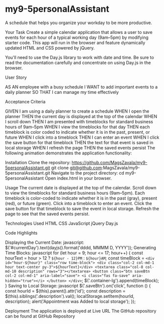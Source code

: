 # my9-5personalAssistant

A schedule that helps you organize your workday to be more productive.

Your Task
Create a simple calendar application that allows a user to save events for each hour of a typical working day (9am–5pm) by modifying starter code. This app will run in the browser and feature dynamically updated HTML and CSS powered by jQuery.

You'll need to use the Day.js library to work with date and time. Be sure to read the documentation carefully and concentrate on using Day.js in the browser.

User Story

AS AN employee with a busy schedule
I WANT to add important events to a daily planner
SO THAT I can manage my time effectively

Acceptance Criteria

GIVEN I am using a daily planner to create a schedule
WHEN I open the planner
THEN the current day is displayed at the top of the calendar
WHEN I scroll down
THEN I am presented with timeblocks for standard business hours of 9am–5pm
WHEN I view the timeblocks for that day
THEN each timeblock is color coded to indicate whether it is in the past, present, or future
WHEN I click into a timeblock
THEN I can enter an event
WHEN I click the save button for that timeblock
THEN the text for that event is saved in local storage
WHEN I refresh the page
THEN the saved events persist
The following animation demonstrates the application functionality:



Installation
Clone the repository: https://github.com/MagsZavala/my9-5personalAssistant.git
git clone git@github.com:MagsZavala/my9-5personalAssistant.git
Navigate to the project directory:
cd my9-5personalAssistant
Open index.html in your browser.

Usage
The current date is displayed at the top of the calendar.
Scroll down to view the timeblocks for standard business hours (9am–5pm).
Each timeblock is color-coded to indicate whether it is in the past (gray), present (red), or future (green).
Click into a timeblock to enter an event.
Click the save button for that timeblock to save the event in local storage.
Refresh the page to see that the saved events persist.

Technologies Used
HTML
CSS
JavaScript
jQuery
Day.js


Code Highlights

Displaying the Current Date:
javascript:
$('#currentDay').text(dayjs().format('dddd, MMMM D, YYYY'));
Generating Time Blocks:
javascript
for (let hour = 9; hour <= 17; hour++) {
  const hourText = hour > 12 ? `${hour - 12}PM` : `${hour}AM`;
  const timeBlock = `
    <div id="hour-${hour}" class="row time-block">
      <div class="col-2 col-md-1 hour text-center py-3">${hourText}</div>
      <textarea class="col-8 col-md-10 description" rows="3"></textarea>
      <button class="btn saveBtn col-2 col-md-1" aria-label="save">
        <i class="fas fa-save" aria-hidden="true"></i>
      </button>
    </div>
  `;
  $('.container-lg').append(timeBlock);
}
Saving to Local Storage:
javascript
$('.saveBtn').on('click', function () {
  const hourId = $(this).parent().attr('id');
  const description = $(this).siblings('.description').val();
  localStorage.setItem(hourId, description);
  alert('Appointment was Added to local storage');
});

Deployment
The application is deployed at Live URL
The GitHub repository can be found at GitHub Repository

